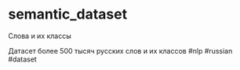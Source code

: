 # semantic_dataset
Слова и их классы

Датасет более 500 тысяч русских слов и их классов
#nlp
#russian
#dataset
